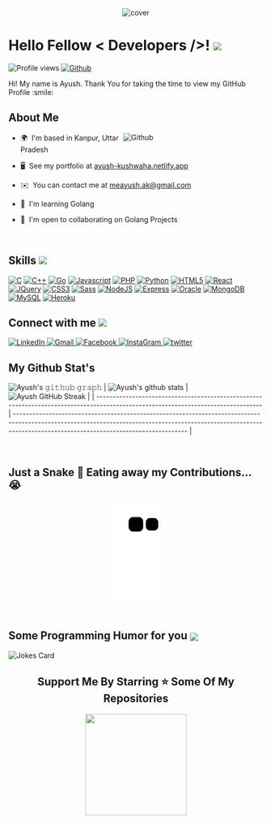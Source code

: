 <div align="center">
<img width="" height = "" src="https://miro.medium.com/max/1444/1*Z5-lWkyzcRB5ahgm9qyxvg.png" alt="cover" />
</div>
<h1> Hello Fellow < Developers />! <img src = "https://raw.githubusercontent.com/MartinHeinz/MartinHeinz/master/wave.gif" width = 30px> </h1>
<p align='center'>
</p>

![Profile views](https://visitor-badge.glitch.me/badge?page_id=me-ayush.me-ayush)
[![Github](https://img.shields.io/github/followers/me-ayush?label=Follow&style=social)](https://github.com/me-ayush)

<div size='20px'> Hi! My name is Ayush. Thank You for taking the time to view my GitHub Profile :smile:
</div>

<h2> About Me </h2>

<img width="55%" align="right" alt="Github" src="https://raw.githubusercontent.com/onimur/.github/master/.resources/git-header.svg" />

* 🌍  I'm based in Kanpur, Uttar Pradesh
 
* 🖥️  See my portfolio at [ayush-kushwaha.netlify.app](http://ayush-kushwaha.netlify.app/)
 
* ✉️  You can contact me at [meayush.ak@gmail.com](mailto:meayush.ak@gmail.com)
 
* 🧠  I'm learning Golang

* 🤝  I'm open to collaborating on Golang Projects
 

<br>


<h2> Skills <img src = "https://media2.giphy.com/media/QssGEmpkyEOhBCb7e1/giphy.gif?cid=ecf05e47a0n3gi1bfqntqmob8g9aid1oyj2wr3ds3mg700bl&rid=giphy.gif" width = 32px> </h2>

<p align="left">
<a href="https://docs.microsoft.com/en-us/cpp/?view=msvc-170" target="_blank" rel="noreferrer"><img src="https://raw.githubusercontent.com/danielcranney/readme-generator/main/public/icons/skills/c-colored.svg" width="36" height="36" alt="C" /></a>
<a href="https://docs.microsoft.com/en-us/cpp/?view=msvc-170" target="_blank" rel="noreferrer"><img src="https://raw.githubusercontent.com/danielcranney/readme-generator/main/public/icons/skills/cplusplus-colored.svg" width="36" height="36" alt="C++" /></a>
<a href="https://go.dev/doc/" target="_blank" rel="noreferrer"><img src="https://raw.githubusercontent.com/danielcranney/readme-generator/main/public/icons/skills/go-colored.svg" width="36" height="36" alt="Go" /></a>
<a href="https://developer.mozilla.org/en-US/docs/Web/JavaScript" target="_blank" rel="noreferrer"><img src="https://raw.githubusercontent.com/danielcranney/readme-generator/main/public/icons/skills/javascript-colored.svg" width="36" height="36" alt="Javascript" /></a>
<a href="https://www.php.net/" target="_blank" rel="noreferrer"><img src="https://raw.githubusercontent.com/danielcranney/readme-generator/main/public/icons/skills/php-colored.svg" width="36" height="36" alt="PHP" /></a>
<a href="https://www.python.org/" target="_blank" rel="noreferrer"><img src="https://raw.githubusercontent.com/danielcranney/readme-generator/main/public/icons/skills/python-colored.svg" width="36" height="36" alt="Python" /></a>
<a href="https://developer.mozilla.org/en-US/docs/Glossary/HTML5" target="_blank" rel="noreferrer"><img src="https://raw.githubusercontent.com/danielcranney/readme-generator/main/public/icons/skills/html5-colored.svg" width="36" height="36" alt="HTML5" /></a>
<a href="https://reactjs.org/" target="_blank" rel="noreferrer"><img src="https://raw.githubusercontent.com/danielcranney/readme-generator/main/public/icons/skills/react-colored.svg" width="36" height="36" alt="React" /></a>
<a href="https://jquery.com/" target="_blank" rel="noreferrer"><img src="https://raw.githubusercontent.com/danielcranney/readme-generator/main/public/icons/skills/jquery-colored.svg" width="36" height="36" alt="JQuery" /></a>
<a href="https://www.w3.org/TR/CSS/#css" target="_blank" rel="noreferrer"><img src="https://raw.githubusercontent.com/danielcranney/readme-generator/main/public/icons/skills/css3-colored.svg" width="36" height="36" alt="CSS3" /></a>
<a href="https://sass-lang.com/" target="_blank" rel="noreferrer"><img src="https://raw.githubusercontent.com/danielcranney/readme-generator/main/public/icons/skills/sass-colored.svg" width="36" height="36" alt="Sass" /></a>
<a href="https://nodejs.org/en/" target="_blank" rel="noreferrer"><img src="https://raw.githubusercontent.com/danielcranney/readme-generator/main/public/icons/skills/nodejs-colored.svg" width="36" height="36" alt="NodeJS" /></a>
<a href="https://expressjs.com/" target="_blank" rel="noreferrer"><img src="https://raw.githubusercontent.com/danielcranney/readme-generator/main/public/icons/skills/express-colored.svg" width="36" height="36" alt="Express" /></a>
<a href="https://www.oracle.com/uk/index.html" target="_blank" rel="noreferrer"><img src="https://raw.githubusercontent.com/danielcranney/readme-generator/main/public/icons/skills/oracle-colored.svg" width="36" height="36" alt="Oracle" /></a>
<a href="https://www.mongodb.com/" target="_blank" rel="noreferrer"><img src="https://raw.githubusercontent.com/danielcranney/readme-generator/main/public/icons/skills/mongodb-colored.svg" width="36" height="36" alt="MongoDB" /></a>
<a href="https://www.mysql.com/" target="_blank" rel="noreferrer"><img src="https://raw.githubusercontent.com/danielcranney/readme-generator/main/public/icons/skills/mysql-colored.svg" width="36" height="36" alt="MySQL" /></a>
<a href="https://www.heroku.com/" target="_blank" rel="noreferrer"><img src="https://raw.githubusercontent.com/danielcranney/readme-generator/main/public/icons/skills/heroku-colored.svg" width="36" height="36" alt="Heroku" /></a>
</p>




<h2> Connect with me <img src='https://raw.githubusercontent.com/ShahriarShafin/ShahriarShafin/main/Assets/handshake.gif' width="100px"> </h2>

<!-- <p align="left">
<a href="https://www.facebook.com/meayush.ak" target="_blank" rel="noreferrer"><img src="https://raw.githubusercontent.com/danielcranney/readme-generator/main/public/icons/socials/facebook.svg" width="32" height="32" /></a>
<a href="https://www.github.com/me-ayush" target="_blank" rel="noreferrer"><img src="https://raw.githubusercontent.com/danielcranney/readme-generator/main/public/icons/socials/github.svg" width="32" height="32" /></a>
<a href="http://www.instagram.com/_.ayush_kushwaha._" target="_blank" rel="noreferrer"><img src="https://raw.githubusercontent.com/danielcranney/readme-generator/main/public/icons/socials/instagram.svg" width="32" height="32" /></a>
<a href="https://www.linkedin.com/in/ayushkushwaha" target="_blank" rel="noreferrer"><img src="https://raw.githubusercontent.com/danielcranney/readme-generator/main/public/icons/socials/linkedin.svg" width="32" height="32" /></a>
<a href="https://www.twitter.com/ayush__kushwaha" target="_blank" rel="noreferrer"><img src="https://raw.githubusercontent.com/danielcranney/readme-generator/main/public/icons/socials/twitter.svg" width="32" height="32" /></a>
</p> -->

<a href="http://www.linkedin.com/in/ayushkushwaha" target="_blank">
<img align="top" alt="LinkedIn" src="https://img.shields.io/badge/LinkedIn-0077B5?style=for-the-badge&logo=linkedin&logoColor=white" /> 
</a>


<a href="mailto:meayush.ak@gmail.com" target="_blank">
<img align="top" alt="Gmail" src="https://img.shields.io/badge/Gmail-E4405F?style=for-the-badge&logo=gmail&logoColor=white" />
</a>

<a href="http://www.facebook.com/meayush.ak" target="_blank">
<img align="top" alt="Facebook" src="https://img.shields.io/badge/Facebook-6150c8?style=for-the-badge&logo=Facebook&logoColor=white" />
</a>

<a href="http://www.instagram.com/_.ayush_kushwaha._" target="_blank">
<img align="top" alt="InstaGram" src="https://img.shields.io/badge/Instagram-e84869?style=for-the-badge&logo=instagram&logoColor=white" />
</a>

<a href="https://www.twitter.com/ayush__kushwaha" target="_blank">
<img align="top" alt="twitter" src="https://img.shields.io/badge/Twitter-FFF?style=for-the-badge&logo=twitter&logoColor=blue" />
</a>


<!-- [<img align="top" alt="Github" src="https://img.shields.io/badge/Github-FE7A16?style=for-the-badge&logo=Github&logoColor=white" />](https://github.com/me-ayush)

[<img align="top" alt="twitter" src="https://img.shields.io/badge/Twitter-0A0A0A?style=for-the-badge&logo=Twitter&logoColor=white" />](https://www.twitter.com/ayush__kushwaha)

<!-- [<img align="top" alt="Leetcode" src="https://img.shields.io/badge/Leetcode-2962FF?style=for-the-badge&logo=leetcode&logoColor=white" />](https://leetcode.com/ayush_kushwaha) -->


<h2>My Github Stat's</h2>
  
 ![Ayush's 𝚐𝚒𝚝𝚑𝚞𝚋 𝚐𝚛𝚊𝚙𝚑](https://activity-graph.herokuapp.com/graph?username=me-ayush&theme=redical&hide_border=true&area=true)
| ![Ayush's github stats](https://github-readme-stats.vercel.app/api?username=me-ayush&show_icons=true&theme=radical)             | ![Ayush GitHub Streak](https://github-readme-streak-stats.herokuapp.com/?user=me-ayush&theme=radical)                                                                                                           |
| --------------------------------------------------------------------------------------------------------------------------------- | ----------------------------------------------------------------------------------------------------------------------------------------------------------------------------------------------------------------- |
<!-- | ![Top Langs](https://github-readme-stats.vercel.app/api/top-langs/?username=me-ayush&langs_count=8&theme=radical&layout=compact) | ![Github Stars](https://github-readme-stats.vercel.app/api?username=me-ayush&show_icons=true&locale=en&count_private=true&hide_rank=true&custom_title=My%20GitHub%20Stats&disable_animations=true&theme=radical) | -->

 <br>
 
## Just a Snake 🐍 Eating away my Contributions...😭
<p align='center'><img src='https://raw.githubusercontent.com/me-ayush/me-ayush/output/github-contribution-grid-snake.svg'></p>
 
 <br>
 
<h2> Some Programming Humor for you <img align ='center' src='https://media2.giphy.com/media/UQDSBzfyiBKvgFcSTw/giphy.gif?cid=ecf05e47p3cd513axbek3f56ti3jzizq8hincw20jauyyfyw&rid=giphy.gif' width = '32px'></h2>
 
![Jokes Card](https://readme-jokes.vercel.app/api?theme=radical)
 
 
<h2 align='center'>Support Me By Starring ⭐ Some Of My Repositories</h2>
<p align='center'>
<img src="https://media.giphy.com/media/O51MQ3DduOcGW6ofR3/giphy.gif" width="200" height="200" frameBorder="0" class="giphy-embed" allowFullScreen></img></p>
<br>
